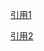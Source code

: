 [引用1](https://medium.com/webpack/unambiguous-webpack-config-with-typescript-8519def2cac7)

[引用2](https://webpack.js.org/configuration/configuration-languages/)